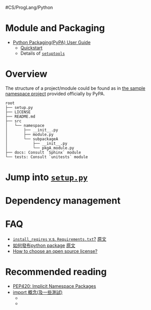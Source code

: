 #CS/ProgLang/Python 

# Module and Packaging

* [Python Packaging(PyPA) User Guide](https://packaging.python.org/)
    * [Quickstart](https://packaging.python.org/tutorials/packaging-projects/)
    * Details of [`setuptools`](https://packaging.python.org/guides/distributing-packages-using-setuptools/)

# Overview

The structure of a project/module could be found as in [the sample namespace project][samplenamespaceproject] provided officially by PyPA. 

```
root
├── setup.py
├── LICENSE
├── README.md
├── src
│   └── namespace
│       ├── __init__.py
│       ├── module.py
│       └── subpackageA
│           ├── __init__.py
│           └── pkgA_module.py
├── docs: Consult `Sphinx` module
└── tests: Consult `unitests` module
```

# Jump into [`setup.py`](https://packaging.python.org/guides/distributing-packages-using-setuptools/)

# Dependency management

# FAQ
* [`install_reqires` v.s. `Requirements.txt`?](https://packaging.python.org/discussions/install-requires-vs-requirements/) [原文](https://pyzh.readthedocs.io/en/latest/python-setup-dot-py-vs-requirements-dot-txt.html)
* [如何發布python package](https://www.jiqizhixin.com/articles/19060901) [原文](https://www.freecodecamp.org/news/from-a-python-project-to-an-open-source-package-an-a-to-z-guide-c34cb7139a22)
* [How to choose an open source license?](https://choosealicense.com/)

# Recommended reading

* [PEP420: Implicit Namespace Packages](https://www.python.org/dev/peps/pep-0420/)
* [import 概念(及一些測試)](https://blog.hochun836.com/2020/10/03/python/import-concept.html)
	* [sampleproject]: https://github.com/pypa/sampleproject
	* [samplenamespaceproject]: https://github.com/pypa/sample-namespace-packages

